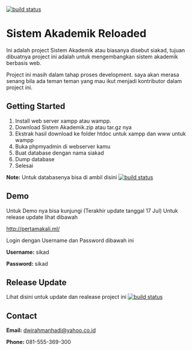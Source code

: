 [![build status](https://secure.travis-ci.org/twitter/typeahead.js.png?branch=master)](http://pertamakali.ml/)

Sistem Akademik Reloaded
========================
Ini adalah project Sistem Akademik atau biasanya disebut siakad, tujuan dibuatnya project ini adalah untuk mengembangkan
sistem akademik berbasis web.

Project ini masih dalam tahap proses development. saya akan merasa senang bila ada teman
teman yang mau ikut menjadi kontributor dalam project ini.

Getting Started
---------------

1. Install web server xampp atau wampp.
2. Download Sistem Akademik.zip atau tar.gz nya
3. Ekstrak hasil download ke folder htdoc untuk xampp dan www untuk wampp
4. Buka phpmyadmin di webserver kamu
5. Buat database dengan nama siakad
6. Dump database
7. Selesai

**Note:** Untuk databasenya bisa di ambil disini [![build status](https://cdn1.iconfinder.com/data/icons/crystalproject/16x16/apps/ark.png?branch=master)](http://pastebin.com/tF1Z4DZZ) 

Demo
----
Untuk Demo nya bisa kunjungi (Terakhir update tanggal 17 Jul) Untuk release update lihat dibawah

http://pertamakali.ml/

Login dengan Username dan Password dibawah ini 

**Username:** sikad

**Password:** sikad

Release Update
--------------
Lihat disini untuk update dan realease project ini [![build status](https://cdn1.iconfinder.com/data/icons/fugue/icon_shadowless/arrow_circle_double.png?branch=master)](https://github.com/RahmanSaputra/siakad/commits/master)

Contact
-------

**Email:** dwirahmanhadi@yahoo.co.id

**Phone:** 081-555-369-300


